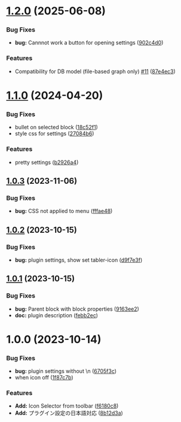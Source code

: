 # [1.2.0](https://github.com/YU000jp/logseq-plugin-bullet-point-custom-icon/compare/v1.1.0...v1.2.0) (2025-06-08)


### Bug Fixes

* **bug:** Cannnot work a button for opening settings ([902c4d0](https://github.com/YU000jp/logseq-plugin-bullet-point-custom-icon/commit/902c4d0a53c2fa694458d6e4b70be5a912c55a9e))


### Features

* Compatibility for DB model (file-based graph only) [#11](https://github.com/YU000jp/logseq-plugin-bullet-point-custom-icon/issues/11) ([87e4ec3](https://github.com/YU000jp/logseq-plugin-bullet-point-custom-icon/commit/87e4ec3ca8427ded23dbeec9be282e368e676f9c))

# [1.1.0](https://github.com/YU000jp/logseq-plugin-bullet-point-custom-icon/compare/v1.0.3...v1.1.0) (2024-04-20)


### Bug Fixes

* bullet on selected block ([18c52f1](https://github.com/YU000jp/logseq-plugin-bullet-point-custom-icon/commit/18c52f10aaada47ae069c2c1ade434d4a285c2b3))
* style css for settings ([27084b6](https://github.com/YU000jp/logseq-plugin-bullet-point-custom-icon/commit/27084b6542d9e0b409f04082d8ea3ec79e2e053f))


### Features

* pretty settings ([b2926a4](https://github.com/YU000jp/logseq-plugin-bullet-point-custom-icon/commit/b2926a4ffe87a5d2572bd7c832aba2dc7dab1fdc))

## [1.0.3](https://github.com/YU000jp/logseq-plugin-bullet-point-custom-icon/compare/v1.0.2...v1.0.3) (2023-11-06)


### Bug Fixes

* **bug:** CSS not applied to menu ([fffae48](https://github.com/YU000jp/logseq-plugin-bullet-point-custom-icon/commit/fffae48d087eb96e366e251be07d8eee4b03859e))

## [1.0.2](https://github.com/YU000jp/logseq-plugin-bullet-point-custom-icon/compare/v1.0.1...v1.0.2) (2023-10-15)


### Bug Fixes

* **bug:** plugin settings, show set tabler-icon ([d9f7e3f](https://github.com/YU000jp/logseq-plugin-bullet-point-custom-icon/commit/d9f7e3fb6afdb536902f7a2173850aa926356fa3))

## [1.0.1](https://github.com/YU000jp/logseq-plugin-bullet-point-custom-icon/compare/v1.0.0...v1.0.1) (2023-10-15)


### Bug Fixes

* **bug:** Parent block with block properties ([9163ee2](https://github.com/YU000jp/logseq-plugin-bullet-point-custom-icon/commit/9163ee2ca072479b9cdf07af756af14c0215cd80))
* **doc:** plugin description ([febb2ec](https://github.com/YU000jp/logseq-plugin-bullet-point-custom-icon/commit/febb2ec3fd8d20bd4f9198d97a3d1752ef52ff72))

# 1.0.0 (2023-10-14)


### Bug Fixes

* **bug:** plugin settings without \n ([6705f3c](https://github.com/YU000jp/logseq-plugin-bullet-point-custom-icon/commit/6705f3c3b677c0176d1073629085fe6102f11251))
* when icon off ([1f87c7b](https://github.com/YU000jp/logseq-plugin-bullet-point-custom-icon/commit/1f87c7b41b33555b3b6fb1a68e0e003481a84c8e))


### Features

* **Add:** Icon Selector from toolbar ([f6180c8](https://github.com/YU000jp/logseq-plugin-bullet-point-custom-icon/commit/f6180c8a61e6b2dc209e4e3086a60c2242dd9b92))
* **Add:** プラグイン設定の日本語対応 ([8b12d3a](https://github.com/YU000jp/logseq-plugin-bullet-point-custom-icon/commit/8b12d3a522999c9ad3ab8d3aa54bbaec069562e9))
